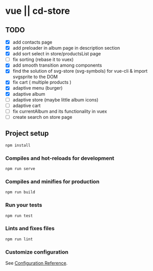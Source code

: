 # vue || cd-store

## TODO

- [x] add contacts page
- [x] add preloader in album page in description section
- [x] add sort select in store/productsList page
- [ ] fix sorting (rebase it to vuex)
- [x] add smooth transition among components
- [x] find the solution of svg-store (svg-symbols) for vue-cli & import svgsprite to the DOM
- [x] fix cart ( multiple products )
- [x] adaptive menu (burger)
- [x] adaptive album
- [ ] adaptive store (maybe little album icons)
- [ ] adaptive cart
- [ ] fix currentAlbum and its functionality in vuex
- [ ] create search on store page

## Project setup
```
npm install
```

### Compiles and hot-reloads for development
```
npm run serve
```

### Compiles and minifies for production
```
npm run build
```

### Run your tests
```
npm run test
```

### Lints and fixes files
```
npm run lint
```

### Customize configuration
See [Configuration Reference](https://cli.vuejs.org/config/).
